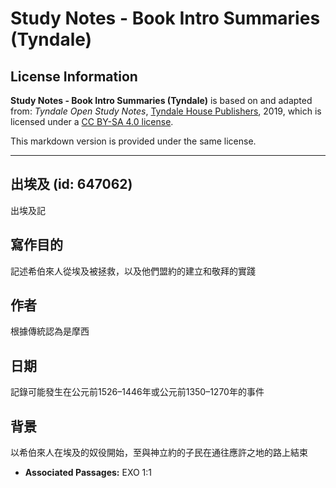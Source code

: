 # Study Notes - Book Intro Summaries (Tyndale)

## License Information

**Study Notes - Book Intro Summaries (Tyndale)** is based on and adapted from: _Tyndale Open Study Notes_, [Tyndale House Publishers](https://tyndaleopenresources.com/), 2019, which is licensed under a [CC BY-SA 4.0 license](https://creativecommons.org/licenses/by-sa/4.0/legalcode.en).

This markdown version is provided under the same license.



--------------------------------

## 出埃及 (id: 647062)

出埃及記

寫作目的
----

記述希伯來人從埃及被拯救，以及他們盟約的建立和敬拜的實踐

作者
--

根據傳統認為是摩西

日期
--

記錄可能發生在公元前1526–1446年或公元前1350–1270年的事件

背景
--

以希伯來人在埃及的奴役開始，至與神立約的子民在通往應許之地的路上結束

* **Associated Passages:** EXO 1:1

